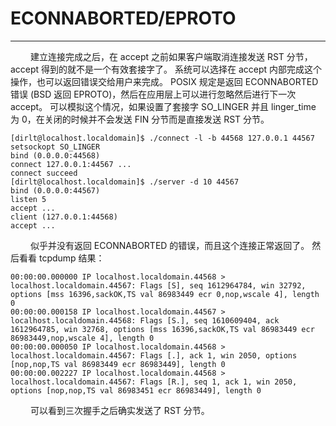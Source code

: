 # ECONNABORTED/EPROTO
***

&emsp;&emsp;
建立连接完成之后，在 accept 之前如果客户端取消连接发送 RST 分节，accept 得到的就不是一个有效套接字了。
系统可以选择在 accept 内部完成这个操作，也可以返回错误交给用户来完成。
POSIX 规定是返回 ECONNABORTED 错误 (BSD 返回 EPROTO)，然后在应用层上可以进行忽略然后进行下一次 accept。
可以模拟这个情况，如果设置了套接字 SO\_LINGER 并且 linger\_time 为 0，在关闭的时候并不会发送 FIN 分节而是直接发送 RST 分节。

    [dirlt@localhost.localdomain]$ ./connect -l -b 44568 127.0.0.1 44567
    setsockopt SO_LINGER
    bind (0.0.0.0:44568)
    connect 127.0.0.1:44567 ...
    connect succeed
    [dirlt@localhost.localdomain]$ ./server -d 10 44567
    bind (0.0.0.0:44567)
    listen 5
    accept ...
    client (127.0.0.1:44568)
    accept ...

&emsp;&emsp;
似乎并没有返回 ECONNABORTED 的错误，而且这个连接正常返回了。
然后看看 tcpdump 结果：

    00:00:00.000000 IP localhost.localdomain.44568 > localhost.localdomain.44567: Flags [S], seq 1612964784, win 32792, options [mss 16396,sackOK,TS val 86983449 ecr 0,nop,wscale 4], length 0
    00:00:00.000158 IP localhost.localdomain.44567 > localhost.localdomain.44568: Flags [S.], seq 1610609404, ack 1612964785, win 32768, options [mss 16396,sackOK,TS val 86983449 ecr 86983449,nop,wscale 4], length 0
    00:00:00.000050 IP localhost.localdomain.44568 > localhost.localdomain.44567: Flags [.], ack 1, win 2050, options [nop,nop,TS val 86983449 ecr 86983449], length 0
    00:00:00.002227 IP localhost.localdomain.44568 > localhost.localdomain.44567: Flags [R.], seq 1, ack 1, win 2050, options [nop,nop,TS val 86983451 ecr 86983449], length 0

&emsp;&emsp;
可以看到三次握手之后确实发送了 RST 分节。